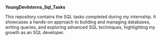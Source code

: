 **YoungDevInterns_Sql_Tasks**

This repository contains the SQL tasks completed during my internship. It showcases a hands-on approach to building and managing databases, writing queries, and exploring advanced SQL techniques, highlighting my growth as an SQL developer.
